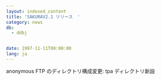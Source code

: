 ```yaml
---
layout: indexed_content
title: 'SAKURAV2.1 リリース　'
category: news
db:
  - ddbj


date: 1997-11-11T00:00:00
lang: ja
---
```


anonymous FTP のディレクトリ構成変更: tpa ディレクトリ新設　

